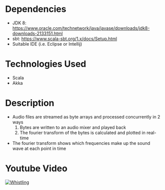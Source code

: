 # Dependencies
* JDK 8: https://www.oracle.com/technetwork/java/javase/downloads/jdk8-downloads-2133151.html
* sbt: https://www.scala-sbt.org/1.x/docs/Setup.html
* Suitable IDE (i.e. Eclipse or Intellij)

# Technologies Used
* Scala
* Akka

# Description
* Audio files are streamed as byte arrays and processed concurrently in 2 ways
  1. Bytes are written to an audio mixer and played back
  2. The fourier transform of the bytes is calculated and plotted in real-time
* The fourier transform shows which frequencies make up the sound wave at each point in time

# Youtube Video
[![Whistling](https://img.youtube.com/vi/8S3herpSUmk/0.jpg)](https://www.youtube.com/watch?v=8S3herpSUmk)
